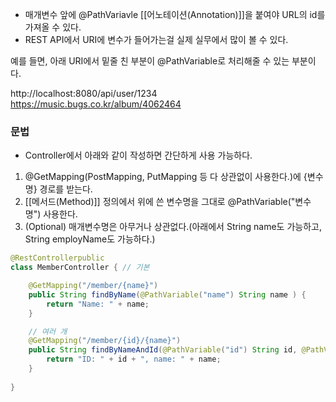 - 매개변수 앞에 @PathVariavle [[어노테이션(Annotation)]]을 붙여야 URL의 id를 가져올 수 있다.
- REST API에서 URI에 변수가 들어가는걸 실제 실무에서 많이 볼 수 있다.

예를 들면, 아래 URI에서 밑줄 친 부분이 @PathVariable로 처리해줄 수 있는 부분이다.

http://localhost:8080/api/user/1234
https://music.bugs.co.kr/album/4062464

### 문법
- Controller에서 아래와 같이 작성하면 간단하게 사용 가능하다.

1. @GetMapping(PostMapping, PutMapping 등 다 상관없이 사용한다.)에 {변수명} 경로를 받는다.
2. [[메서드(Method)]] 정의에서 위에 쓴 변수명을 그대로 @PathVariable("변수명") 사용한다.
3. (Optional) 매개변수명은 아무거나 상관없다.(아래에서 String name도 가능하고, String employName도 가능하다.)

```java
@RestControllerpublic 
class MemberController { // 기본

	@GetMapping("/member/{name}")    
	public String findByName(@PathVariable("name") String name ) { 
		return "Name: " + name;    
	}

	// 여러 개
	@GetMapping("/member/{id}/{name}")	
	public String findByNameAndId(@PathVariable("id") String id, @PathVariable("name") String name) {    	
		return "ID: " + id + ", name: " + name;    
	}   
	 
}
```


